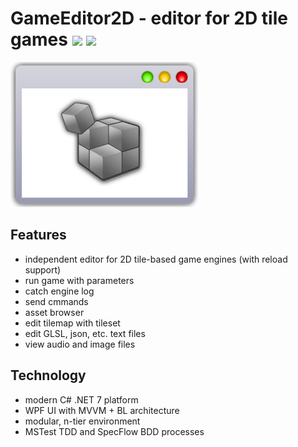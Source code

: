 GameEditor2D - editor for 2D tile games
<img src="https://img.shields.io/badge/Windows-0078D6?style=for-the-badge&logo=windows&logoColor=white">
<img src="https://img.shields.io/badge/-.NET%207.0-blueviolet">
=======================================
![alt tag](Doc/Res/logo.png)

Features
---------
<ul>
    <li>independent editor for 2D tile-based game engines (with reload support)</li>
    <li>run game with parameters</li>
    <li>catch engine log</li>
    <li>send cmmands</li>
    <li>asset browser</li>
    <li>edit tilemap with tileset</li>
    <li>edit GLSL, json, etc. text files</li>
    <li>view audio and image files</li>
</ul>

Technology
----------
<ul>
    <li>modern C# .NET 7 platform</li>
    <li>WPF UI with MVVM + BL architecture</li>
    <li>modular, n-tier environment</li>
    <li>MSTest TDD and SpecFlow BDD processes</li>
</ul>